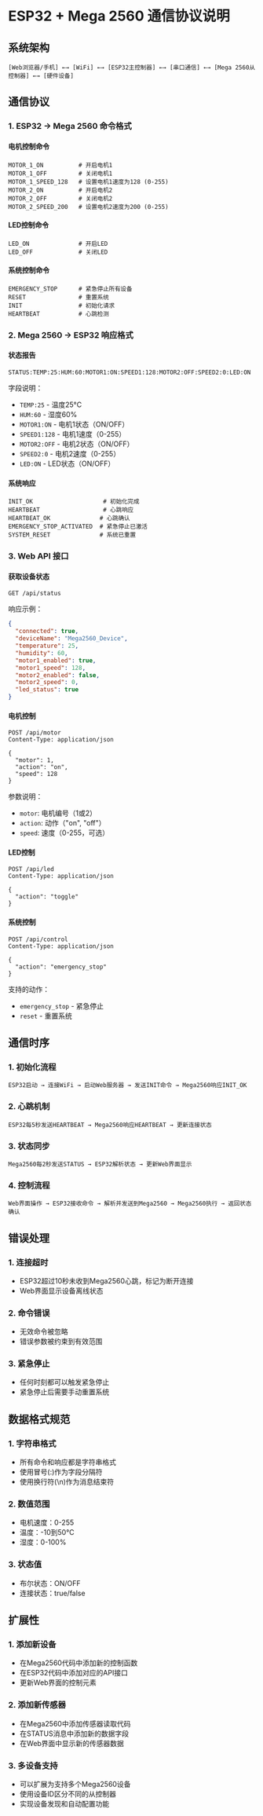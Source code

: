 # ESP32 + Mega 2560 通信协议说明

## 系统架构

```
[Web浏览器/手机] ←→ [WiFi] ←→ [ESP32主控制器] ←→ [串口通信] ←→ [Mega 2560从控制器] ←→ [硬件设备]
```

## 通信协议

### 1. ESP32 → Mega 2560 命令格式

#### 电机控制命令
```
MOTOR_1_ON          # 开启电机1
MOTOR_1_OFF         # 关闭电机1
MOTOR_1_SPEED_128   # 设置电机1速度为128 (0-255)
MOTOR_2_ON          # 开启电机2
MOTOR_2_OFF         # 关闭电机2
MOTOR_2_SPEED_200   # 设置电机2速度为200 (0-255)
```

#### LED控制命令
```
LED_ON              # 开启LED
LED_OFF             # 关闭LED
```

#### 系统控制命令
```
EMERGENCY_STOP      # 紧急停止所有设备
RESET               # 重置系统
INIT                # 初始化请求
HEARTBEAT           # 心跳检测
```

### 2. Mega 2560 → ESP32 响应格式

#### 状态报告
```
STATUS:TEMP:25:HUM:60:MOTOR1:ON:SPEED1:128:MOTOR2:OFF:SPEED2:0:LED:ON
```

字段说明：
- `TEMP:25` - 温度25°C
- `HUM:60` - 湿度60%
- `MOTOR1:ON` - 电机1状态（ON/OFF）
- `SPEED1:128` - 电机1速度（0-255）
- `MOTOR2:OFF` - 电机2状态（ON/OFF）
- `SPEED2:0` - 电机2速度（0-255）
- `LED:ON` - LED状态（ON/OFF）

#### 系统响应
```
INIT_OK                    # 初始化完成
HEARTBEAT                  # 心跳响应
HEARTBEAT_OK              # 心跳确认
EMERGENCY_STOP_ACTIVATED  # 紧急停止已激活
SYSTEM_RESET              # 系统已重置
```

### 3. Web API 接口

#### 获取设备状态
```
GET /api/status
```

响应示例：
```json
{
  "connected": true,
  "deviceName": "Mega2560_Device",
  "temperature": 25,
  "humidity": 60,
  "motor1_enabled": true,
  "motor1_speed": 128,
  "motor2_enabled": false,
  "motor2_speed": 0,
  "led_status": true
}
```

#### 电机控制
```
POST /api/motor
Content-Type: application/json

{
  "motor": 1,
  "action": "on",
  "speed": 128
}
```

参数说明：
- `motor`: 电机编号（1或2）
- `action`: 动作（"on", "off"）
- `speed`: 速度（0-255，可选）

#### LED控制
```
POST /api/led
Content-Type: application/json

{
  "action": "toggle"
}
```

#### 系统控制
```
POST /api/control
Content-Type: application/json

{
  "action": "emergency_stop"
}
```

支持的动作：
- `emergency_stop` - 紧急停止
- `reset` - 重置系统

## 通信时序

### 1. 初始化流程
```
ESP32启动 → 连接WiFi → 启动Web服务器 → 发送INIT命令 → Mega2560响应INIT_OK
```

### 2. 心跳机制
```
ESP32每5秒发送HEARTBEAT → Mega2560响应HEARTBEAT → 更新连接状态
```

### 3. 状态同步
```
Mega2560每2秒发送STATUS → ESP32解析状态 → 更新Web界面显示
```

### 4. 控制流程
```
Web界面操作 → ESP32接收命令 → 解析并发送到Mega2560 → Mega2560执行 → 返回状态确认
```

## 错误处理

### 1. 连接超时
- ESP32超过10秒未收到Mega2560心跳，标记为断开连接
- Web界面显示设备离线状态

### 2. 命令错误
- 无效命令被忽略
- 错误参数被约束到有效范围

### 3. 紧急停止
- 任何时刻都可以触发紧急停止
- 紧急停止后需要手动重置系统

## 数据格式规范

### 1. 字符串格式
- 所有命令和响应都是字符串格式
- 使用冒号(:)作为字段分隔符
- 使用换行符(\n)作为消息结束符

### 2. 数值范围
- 电机速度：0-255
- 温度：-10到50°C
- 湿度：0-100%

### 3. 状态值
- 布尔状态：ON/OFF
- 连接状态：true/false

## 扩展性

### 1. 添加新设备
- 在Mega2560代码中添加新的控制函数
- 在ESP32代码中添加对应的API接口
- 更新Web界面的控制元素

### 2. 添加新传感器
- 在Mega2560中添加传感器读取代码
- 在STATUS消息中添加新的数据字段
- 在Web界面中显示新的传感器数据

### 3. 多设备支持
- 可以扩展为支持多个Mega2560设备
- 使用设备ID区分不同的从控制器
- 实现设备发现和自动配置功能



